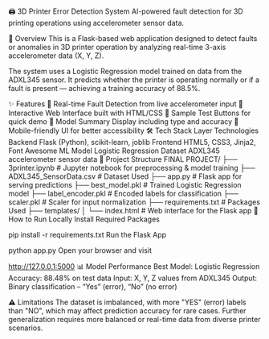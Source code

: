 🖨️ 3D Printer Error Detection System
AI-powered fault detection for 3D printing operations using accelerometer sensor data.

📌 Overview
This is a Flask-based web application designed to detect faults or anomalies in 3D printer operation by analyzing real-time 3-axis accelerometer data (X, Y, Z).

The system uses a Logistic Regression model trained on data from the ADXL345 sensor. It predicts whether the printer is operating normally or if a fault is present — achieving a training accuracy of 88.5%.

✨ Features
🔹 Real-time Fault Detection from live accelerometer input
🔹 Interactive Web Interface built with HTML/CSS
🔹 Sample Test Buttons for quick demo
🔹 Model Summary Display including type and accuracy
🔹 Mobile-friendly UI for better accessibility
🛠️ Tech Stack
Layer	Technologies
Backend	Flask (Python), scikit-learn, joblib
Frontend	HTML5, CSS3, Jinja2, Font Awesome
ML Model	Logistic Regression
Dataset	ADXL345 accelerometer sensor data
📂 Project Structure
FINAL PROJECT/
├── 3printer.ipynb                 # Jupyter notebook for preprocessing & model training
├── ADXL345_SensorData.csv         # Dataset Used
├── app.py                         # Flask app for serving predictions
├── best_model.pkl                 # Trained Logistic Regression model
├── label_encoder.pkl              # Encoded labels for classification 
├── scaler.pkl                     # Scaler for input normalization
├── requirements.txt               # Packages Used
├── templates/
│   └── index.html                 # Web interface for the Flask app
🚀 How to Run Locally
Install Required Packages

pip install -r requirements.txt
Run the Flask App

python app.py
Open your browser and visit

http://127.0.0.1:5000
📊 Model Performance
Best Model: Logistic Regression
Accuracy: 88.48% on test data
Input: X, Y, Z values from ADXL345
Output: Binary classification – “Yes” (error), “No” (no error)

⚠️ Limitations
The dataset is imbalanced, with more "YES" (error) labels than "NO", which may affect prediction accuracy for rare cases.
Further generalization requires more balanced or real-time data from diverse printer scenarios.
